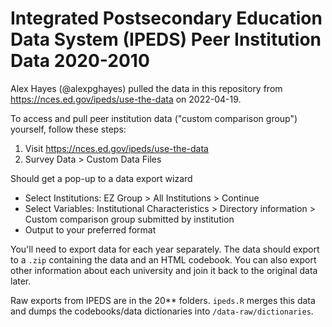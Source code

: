 # Integrated Postsecondary Education Data System (IPEDS) Peer Institution Data 2020-2010

Alex Hayes (@alexpghayes) pulled the data in this repository from <https://nces.ed.gov/ipeds/use-the-data> on 2022-04-19.

To access and pull peer institution data ("custom comparison group") yourself, follow these steps:

1. Visit <https://nces.ed.gov/ipeds/use-the-data>
2. Survey Data > Custom Data Files

Should get a pop-up to a data export wizard

- Select Institutions: EZ Group > All Institutions > Continue
- Select Variables: Institutional Characteristics > Directory information > Custom comparison group submitted by institution
- Output to your preferred format

You'll need to export data for each year separately. The data should export to a `.zip` containing the data and an HTML codebook. You can also export other information about each university and join it back to the original data later.

Raw exports from IPEDS are in the 20** folders. `ipeds.R` merges this data and dumps the codebooks/data dictionaries into `/data-raw/dictionaries`.
